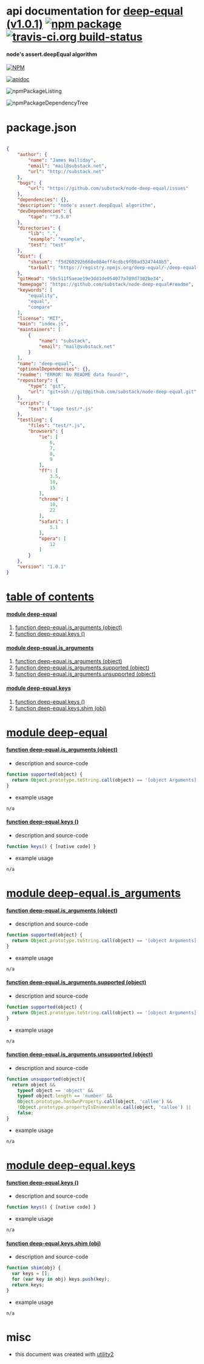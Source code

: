 # api documentation for  [deep-equal (v1.0.1)](https://github.com/substack/node-deep-equal#readme)  [![npm package](https://img.shields.io/npm/v/npmdoc-deep-equal.svg?style=flat-square)](https://www.npmjs.org/package/npmdoc-deep-equal) [![travis-ci.org build-status](https://api.travis-ci.org/npmdoc/node-npmdoc-deep-equal.svg)](https://travis-ci.org/npmdoc/node-npmdoc-deep-equal)
#### node's assert.deepEqual algorithm

[![NPM](https://nodei.co/npm/deep-equal.png?downloads=true)](https://www.npmjs.com/package/deep-equal)

[![apidoc](https://npmdoc.github.io/node-npmdoc-deep-equal/build/screenCapture.buildNpmdoc.browser._2Fhome_2Ftravis_2Fbuild_2Fnpmdoc_2Fnode-npmdoc-deep-equal_2Ftmp_2Fbuild_2Fapidoc.html.png)](https://npmdoc.github.io/node-npmdoc-deep-equal/build/apidoc.html)

![npmPackageListing](https://npmdoc.github.io/node-npmdoc-deep-equal/build/screenCapture.npmPackageListing.svg)

![npmPackageDependencyTree](https://npmdoc.github.io/node-npmdoc-deep-equal/build/screenCapture.npmPackageDependencyTree.svg)



# package.json

```json

{
    "author": {
        "name": "James Halliday",
        "email": "mail@substack.net",
        "url": "http://substack.net"
    },
    "bugs": {
        "url": "https://github.com/substack/node-deep-equal/issues"
    },
    "dependencies": {},
    "description": "node's assert.deepEqual algorithm",
    "devDependencies": {
        "tape": "^3.5.0"
    },
    "directories": {
        "lib": ".",
        "example": "example",
        "test": "test"
    },
    "dist": {
        "shasum": "f5d260292b660e084eff4cdbc9f08ad3247448b5",
        "tarball": "https://registry.npmjs.org/deep-equal/-/deep-equal-1.0.1.tgz"
    },
    "gitHead": "59c511f5aeae19e3dd1de054077a789d7302be34",
    "homepage": "https://github.com/substack/node-deep-equal#readme",
    "keywords": [
        "equality",
        "equal",
        "compare"
    ],
    "license": "MIT",
    "main": "index.js",
    "maintainers": [
        {
            "name": "substack",
            "email": "mail@substack.net"
        }
    ],
    "name": "deep-equal",
    "optionalDependencies": {},
    "readme": "ERROR: No README data found!",
    "repository": {
        "type": "git",
        "url": "git+ssh://git@github.com/substack/node-deep-equal.git"
    },
    "scripts": {
        "test": "tape test/*.js"
    },
    "testling": {
        "files": "test/*.js",
        "browsers": {
            "ie": [
                6,
                7,
                8,
                9
            ],
            "ff": [
                3.5,
                10,
                15
            ],
            "chrome": [
                10,
                22
            ],
            "safari": [
                5.1
            ],
            "opera": [
                12
            ]
        }
    },
    "version": "1.0.1"
}
```



# <a name="apidoc.tableOfContents"></a>[table of contents](#apidoc.tableOfContents)

#### [module deep-equal](#apidoc.module.deep-equal)
1.  [function <span class="apidocSignatureSpan">deep-equal.</span>is_arguments (object)](#apidoc.element.deep-equal.is_arguments)
1.  [function <span class="apidocSignatureSpan">deep-equal.</span>keys ()](#apidoc.element.deep-equal.keys)

#### [module deep-equal.is_arguments](#apidoc.module.deep-equal.is_arguments)
1.  [function <span class="apidocSignatureSpan">deep-equal.</span>is_arguments (object)](#apidoc.element.deep-equal.is_arguments.is_arguments)
1.  [function <span class="apidocSignatureSpan">deep-equal.is_arguments.</span>supported (object)](#apidoc.element.deep-equal.is_arguments.supported)
1.  [function <span class="apidocSignatureSpan">deep-equal.is_arguments.</span>unsupported (object)](#apidoc.element.deep-equal.is_arguments.unsupported)

#### [module deep-equal.keys](#apidoc.module.deep-equal.keys)
1.  [function <span class="apidocSignatureSpan">deep-equal.</span>keys ()](#apidoc.element.deep-equal.keys.keys)
1.  [function <span class="apidocSignatureSpan">deep-equal.keys.</span>shim (obj)](#apidoc.element.deep-equal.keys.shim)



# <a name="apidoc.module.deep-equal"></a>[module deep-equal](#apidoc.module.deep-equal)

#### <a name="apidoc.element.deep-equal.is_arguments"></a>[function <span class="apidocSignatureSpan">deep-equal.</span>is_arguments (object)](#apidoc.element.deep-equal.is_arguments)
- description and source-code
```javascript
function supported(object) {
  return Object.prototype.toString.call(object) == '[object Arguments]';
}
```
- example usage
```shell
n/a
```

#### <a name="apidoc.element.deep-equal.keys"></a>[function <span class="apidocSignatureSpan">deep-equal.</span>keys ()](#apidoc.element.deep-equal.keys)
- description and source-code
```javascript
function keys() { [native code] }
```
- example usage
```shell
n/a
```



# <a name="apidoc.module.deep-equal.is_arguments"></a>[module deep-equal.is_arguments](#apidoc.module.deep-equal.is_arguments)

#### <a name="apidoc.element.deep-equal.is_arguments.is_arguments"></a>[function <span class="apidocSignatureSpan">deep-equal.</span>is_arguments (object)](#apidoc.element.deep-equal.is_arguments.is_arguments)
- description and source-code
```javascript
function supported(object) {
  return Object.prototype.toString.call(object) == '[object Arguments]';
}
```
- example usage
```shell
n/a
```

#### <a name="apidoc.element.deep-equal.is_arguments.supported"></a>[function <span class="apidocSignatureSpan">deep-equal.is_arguments.</span>supported (object)](#apidoc.element.deep-equal.is_arguments.supported)
- description and source-code
```javascript
function supported(object) {
  return Object.prototype.toString.call(object) == '[object Arguments]';
}
```
- example usage
```shell
n/a
```

#### <a name="apidoc.element.deep-equal.is_arguments.unsupported"></a>[function <span class="apidocSignatureSpan">deep-equal.is_arguments.</span>unsupported (object)](#apidoc.element.deep-equal.is_arguments.unsupported)
- description and source-code
```javascript
function unsupported(object){
  return object &&
    typeof object == 'object' &&
    typeof object.length == 'number' &&
    Object.prototype.hasOwnProperty.call(object, 'callee') &&
    !Object.prototype.propertyIsEnumerable.call(object, 'callee') ||
    false;
}
```
- example usage
```shell
n/a
```



# <a name="apidoc.module.deep-equal.keys"></a>[module deep-equal.keys](#apidoc.module.deep-equal.keys)

#### <a name="apidoc.element.deep-equal.keys.keys"></a>[function <span class="apidocSignatureSpan">deep-equal.</span>keys ()](#apidoc.element.deep-equal.keys.keys)
- description and source-code
```javascript
function keys() { [native code] }
```
- example usage
```shell
n/a
```

#### <a name="apidoc.element.deep-equal.keys.shim"></a>[function <span class="apidocSignatureSpan">deep-equal.keys.</span>shim (obj)](#apidoc.element.deep-equal.keys.shim)
- description and source-code
```javascript
function shim(obj) {
  var keys = [];
  for (var key in obj) keys.push(key);
  return keys;
}
```
- example usage
```shell
n/a
```



# misc
- this document was created with [utility2](https://github.com/kaizhu256/node-utility2)
